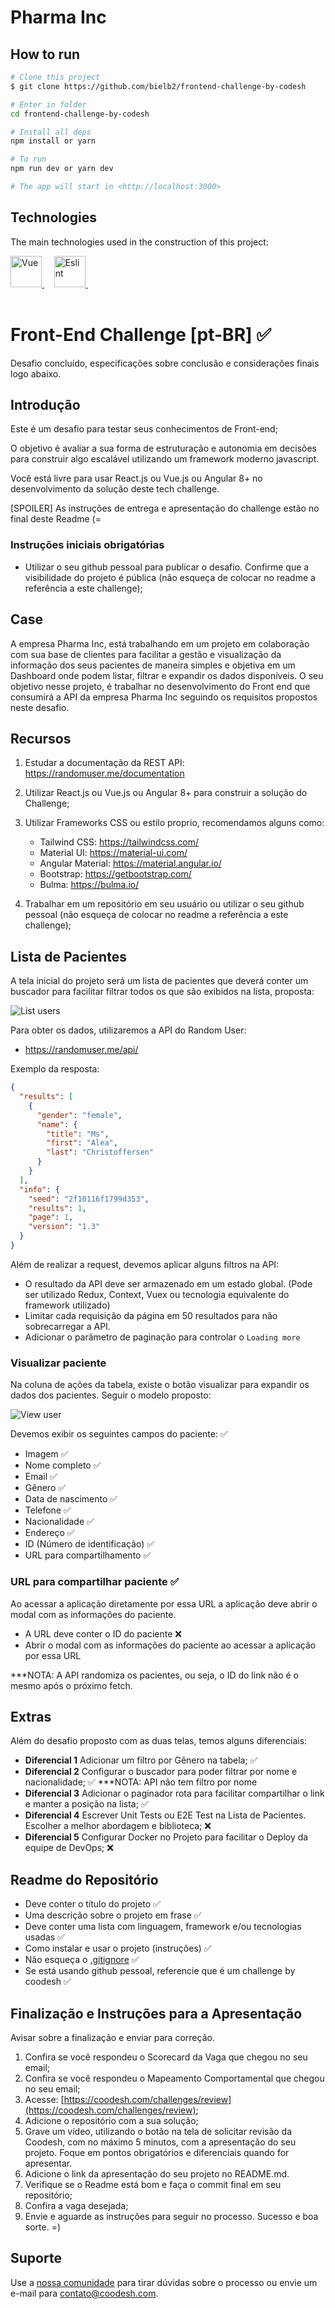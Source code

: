 # Pharma Inc

## How to run

```sh
# Clone this project
$ git clone https://github.com/bielb2/frontend-challenge-by-codesh

# Enter in folder
cd frontend-challenge-by-codesh

# Install all deps
npm install or yarn

# To run
npm run dev or yarn dev

# The app will start in <http://localhost:3000>
```

## Technologies

The main technologies used in the construction of this project:

<a href="https://vuejs.org/">
<img width="50" title="Vue" alt="Vue" src="https://camo.githubusercontent.com/c8f91d18976e27123643a926a2588b8d931a0292fd0b6532c3155379e8591629/68747470733a2f2f7675656a732e6f72672f696d616765732f6c6f676f2e706e67">
</a> &#xa0; &#xa0;

<a href="https://eslint.org">
  <img  width="50" title="Eslint" alt="Eslint" src="https://raw.githubusercontent.com/github/explore/80688e429a7d4ef2fca1e82350fe8e3517d3494d/topics/eslint/eslint.png">
</a> &#xa0; &#xa0;

<br>
<br>

# Front-End Challenge [pt-BR] ✅

Desafio concluído, especificações sobre conclusão e considerações finais logo abaixo.

## Introdução

Este é um desafio para testar seus conhecimentos de Front-end;

O objetivo é avaliar a sua forma de estruturação e autonomia em decisões para construir algo escalável utilizando um framework moderno javascript.

Você está livre para usar React.js ou Vue.js ou Angular 8+ no desenvolvimento da solução deste tech challenge.

[SPOILER] As instruções de entrega e apresentação do challenge estão no final deste Readme (=

### Instruções iniciais obrigatórias

- Utilizar o seu github pessoal para publicar o desafio. Confirme que a visibilidade do projeto é pública (não esqueça de colocar no readme a referência a este challenge);

## Case

A empresa Pharma Inc, está trabalhando em um projeto em colaboração com sua base de clientes para facilitar a gestão e visualização da informação dos seus pacientes de maneira simples e objetiva em um Dashboard onde podem listar, filtrar e expandir os dados disponíveis.
O seu objetivo nesse projeto, é trabalhar no desenvolvimento do Front end que consumirá a API da empresa Pharma Inc seguindo os requisitos propostos neste desafio.

## Recursos

1. Estudar a documentação da REST API: https://randomuser.me/documentation
2. Utilizar React.js ou Vue.js ou Angular 8+ para construir a solução do Challenge;
3. Utilizar Frameworks CSS ou estilo proprio, recomendamos alguns como:

   - Tailwind CSS: https://tailwindcss.com/
   - Material UI: https://material-ui.com/
   - Angular Material: https://material.angular.io/
   - Bootstrap: https://getbootstrap.com/
   - Bulma: https://bulma.io/

4. Trabalhar em um repositório em seu usuário ou utilizar o seu github pessoal (não esqueça de colocar no readme a referência a este challenge);

## Lista de Pacientes

A tela inicial do projeto será um lista de pacientes que deverá conter um buscador para facilitar filtrar todos os que são exibidos na lista, proposta:

![List users](assets/list.png)

Para obter os dados, utilizaremos a API do Random User:

- https://randomuser.me/api/

Exemplo da resposta:

```json
{
  "results": [
    {
      "gender": "female",
      "name": {
        "title": "Ms",
        "first": "Alea",
        "last": "Christoffersen"
      }
    }
  ],
  "info": {
    "seed": "2f10116f1799d353",
    "results": 1,
    "page": 1,
    "version": "1.3"
  }
}
```

Além de realizar a request, devemos aplicar alguns filtros na API:

- O resultado da API deve ser armazenado em um estado global. (Pode ser utilizado Redux, Context, Vuex ou tecnologia equivalente do framework utilizado)
- Limitar cada requisição da página em 50 resultados para não sobrecarregar a API.
- Adicionar o parâmetro de paginação para controlar o `Loading more`

### Visualizar paciente

Na coluna de ações da tabela, existe o botão visualizar para expandir os dados dos pacientes. Seguir o modelo proposto:

![View user](assets/view.png)

Devemos exibir os seguintes campos do paciente: ✅

- Imagem ✅
- Nome completo ✅
- Email ✅
- Gênero ✅
- Data de nascimento ✅
- Telefone ✅
- Nacionalidade ✅
- Endereço ✅
- ID (Número de identificação) ✅
- URL para compartilhamento ✅

### URL para compartilhar paciente ✅

Ao acessar a aplicação diretamente por essa URL a aplicação deve abrir o modal com as informações do paciente.

- A URL deve conter o ID do paciente ❌
- Abrir o modal com as informações do paciente ao acessar a aplicação por essa URL

***NOTA: A API randomiza os pacientes, ou seja, o ID do link não é o mesmo após o próximo fetch.

## Extras

Além do desafio proposto com as duas telas, temos alguns diferenciais:

- **Diferencial 1** Adicionar um filtro por Gênero na tabela; ✅
- **Diferencial 2** Configurar o buscador para poder filtrar por nome e nacionalidade; ✅ ***NOTA: API não tem filtro por nome
- **Diferencial 3** Adicionar o paginador rota para facilitar compartilhar o link e manter a posição na lista; ✅
- **Diferencial 4** Escrever Unit Tests ou E2E Test na Lista de Pacientes. Escolher a melhor abordagem e biblioteca; ❌
- **Diferencial 5** Configurar Docker no Projeto para facilitar o Deploy da equipe de DevOps; ❌

## Readme do Repositório

- Deve conter o título do projeto ✅
- Uma descrição sobre o projeto em frase ✅
- Deve conter uma lista com linguagem, framework e/ou tecnologias usadas ✅
- Como instalar e usar o projeto (instruções) ✅
- Não esqueça o [.gitignore](https://www.toptal.com/developers/gitignore) ✅
- Se está usando github pessoal, referencie que é um challenge by coodesh ✅

## Finalização e Instruções para a Apresentação

Avisar sobre a finalização e enviar para correção.

1. Confira se você respondeu o Scorecard da Vaga que chegou no seu email;
2. Confira se você respondeu o Mapeamento Comportamental que chegou no seu email;
3. Acesse: [https://coodesh.com/challenges/review](https://coodesh.com/challenges/review);
4. Adicione o repositório com a sua solução;
5. Grave um vídeo, utilizando o botão na tela de solicitar revisão da Coodesh, com no máximo 5 minutos, com a apresentação do seu projeto. Foque em pontos obrigatórios e diferenciais quando for apresentar.
6. Adicione o link da apresentação do seu projeto no README.md.
7. Verifique se o Readme está bom e faça o commit final em seu repositório;
8. Confira a vaga desejada;
9. Envie e aguarde as instruções para seguir no processo. Sucesso e boa sorte. =)

## Suporte

Use a [nossa comunidade](https://coodesh.com/desenvolvedores#community) para tirar dúvidas sobre o processo ou envie um e-mail para contato@coodesh.com.
